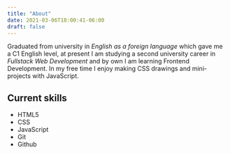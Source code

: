 ```yaml
---
title: "About"
date: 2021-03-06T18:00:41-06:00
draft: false
---
```

Graduated from university in *English as a foreign language* which gave me a C1 English level, at present I am studying a second university career in *Fullstack Web Development* and by own I am learning Frontend Development. In my free time I enjoy making CSS drawings and mini-projects with JavaScript.

## Current skills

- HTML5
- CSS
- JavaScript
- Git
- Github